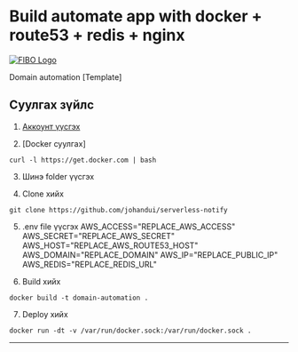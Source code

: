 # Build automate app with docker + route53 + redis + nginx

[![FIBO Logo](https://fibo.cloud/assets/images/logo.svg)](https://fibo.cloud/)


Domain automation [Template]
## Суулгах зүйлс

1. [Аккоунт үүсгэх](https://portal.aws.amazon.com/gp/aws/developer/registration/index.html)

2. [Docker суулгах]
```
curl -l https://get.docker.com | bash

```

3. Шинэ folder үүсгэх

4. Clone хийх

```
git clone https://github.com/johandui/serverless-notify
```
5. .env file үүсгэх
AWS_ACCESS="REPLACE_AWS_ACCESS"
AWS_SECRET="REPLACE_AWS_SECRET"
AWS_HOST="REPLACE_AWS_ROUTE53_HOST"
AWS_DOMAIN="REPLACE_DOMAIN"
AWS_IP="REPLACE_PUBLIC_IP"
AWS_REDIS="REPLACE_REDIS_URL"

6. Build хийх
```
docker build -t domain-automation .
```

7. Deploy хийх
```
docker run -dt -v /var/run/docker.sock:/var/run/docker.sock .
```

----

